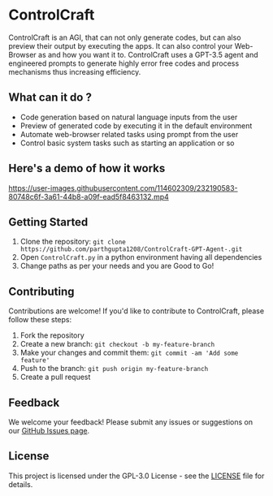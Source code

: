 # ControlCraft

ControlCraft is an AGI, that can not only generate codes, but can also preview their output by executing the apps. It can also control your Web-Browser as and how you want it to. ControlCraft uses a GPT-3.5 agent and engineered prompts to generate highly error free codes and process mechanisms thus increasing efficiency.

## What can it do ?

- Code generation based on natural language inputs from the user
- Preview of generated code by executing it in the default environment
- Automate web-browser related tasks using prompt from the user
- Control basic system tasks such as starting an application or so

## Here's a demo of how it works


https://user-images.githubusercontent.com/114602309/232190583-80748c6f-3a61-44b8-a09f-ead5f8463132.mp4


## Getting Started

1. Clone the repository: `git clone https://github.com/parthgupta1208/ControlCraft-GPT-Agent-.git`
2. Open `ControlCraft.py` in a python environment having all dependencies
3. Change paths as per your needs and you are Good to Go!

## Contributing

Contributions are welcome! If you'd like to contribute to ControlCraft, please follow these steps:

1. Fork the repository
2. Create a new branch: `git checkout -b my-feature-branch`
3. Make your changes and commit them: `git commit -am 'Add some feature'`
4. Push to the branch: `git push origin my-feature-branch`
5. Create a pull request

## Feedback

We welcome your feedback! Please submit any issues or suggestions on our [GitHub Issues page](https://github.com/parthgupta1208/ControlCraft-GPT-Agent-/issues).

## License

This project is licensed under the GPL-3.0 License - see the [LICENSE](LICENSE) file for details.
